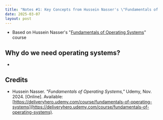 ```yaml
---
title: "Notes #1: Key Concepts from Hussein Nasser's \"Fundamentals of Operating Systems\" Course"
date: 2025-03-07
layout: post
---
```


- Based on Hussein Nasser's "[Fundamentals of Operating Systems](https://deliveryhero.udemy.com/course/fundamentals-of-operating-systems)" course

## Why do we need operating systems?

- 

## Credits

- Hussein Nasser. *"Fundamentals of Operating Systems,"* Udemy, Nov. 2024. [Online]. Available: [https://deliveryhero.udemy.com/course/fundamentals-of-operating-systems](https://deliveryhero.udemy.com/course/fundamentals-of-operating-systems).

